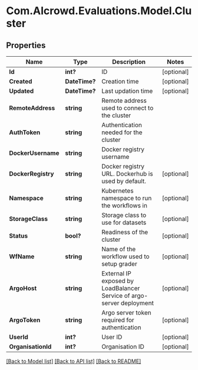 # Com.AIcrowd.Evaluations.Model.Cluster
## Properties

Name | Type | Description | Notes
------------ | ------------- | ------------- | -------------
**Id** | **int?** | ID | [optional] 
**Created** | **DateTime?** | Creation time | [optional] 
**Updated** | **DateTime?** | Last updation time | [optional] 
**RemoteAddress** | **string** | Remote address used to connect to the cluster | 
**AuthToken** | **string** | Authentication needed for the cluster | 
**DockerUsername** | **string** | Docker registry username | 
**DockerRegistry** | **string** | Docker registry URL. Dockerhub is used by default. | [optional] 
**Namespace** | **string** | Kubernetes namespace to run the workflows in | [optional] 
**StorageClass** | **string** | Storage class to use for datasets | [optional] 
**Status** | **bool?** | Readiness of the cluster | [optional] 
**WfName** | **string** | Name of the workflow used to setup grader | [optional] 
**ArgoHost** | **string** | External IP exposed by LoadBalancer Service of argo-server deployment | [optional] 
**ArgoToken** | **string** | Argo server token required for authentication | [optional] 
**UserId** | **int?** | User ID | [optional] 
**OrganisationId** | **int?** | Organisation ID | [optional] 

[[Back to Model list]](../README.md#documentation-for-models) [[Back to API list]](../README.md#documentation-for-api-endpoints) [[Back to README]](../README.md)

